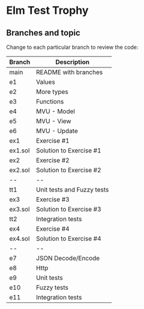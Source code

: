 # Elm Test Trophy

## Branches and topic

Change to each particular branch to review the code:

| Branch | Description|
|--|--|
|main | README with branches |
|e1 | Values|
|e2 | More types|
|e3 | Functions|
|e4 | MVU - Model|
|e5 | MVU - View|
|e6 | MVU - Update|
|ex1 | Exercise #1|
|ex1.sol | Solution to Exercise #1|
|ex2 | Exercise #2|
|ex2.sol | Solution to Exercise #2|
|--|--|
|tt1 | Unit tests and Fuzzy tests|
|ex3 | Exercise #3|
|ex3.sol | Solution to Exercise #3|
|tt2 | Integration tests|
|ex4 | Exercise #4|
|ex4.sol | Solution to Exercise #4|
|--|--|
|e7 | JSON Decode/Encode|
|e8 | Http|
|e9 | Unit tests|
|e10 | Fuzzy tests|
|e11 | Integration tests|
